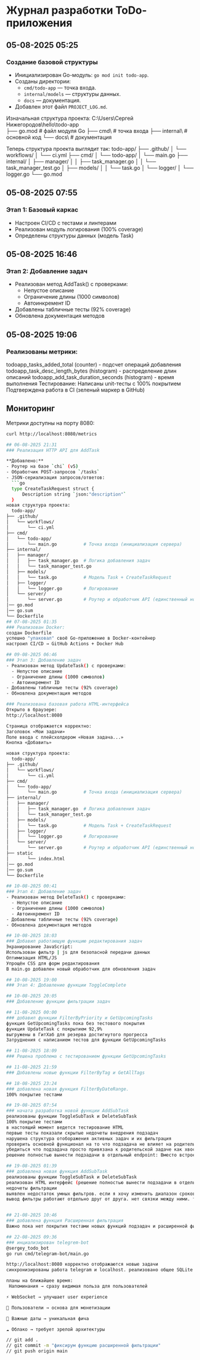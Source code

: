 # Журнал разработки ToDo-приложения

## 05-08-2025 05:25
### Создание базовой структуры
- Инициализирован Go-модуль: `go mod init todo-app`.
- Созданы директории:
  - `cmd/todo-app` — точка входа.
  - `internal/models` — структуры данных.
  - `docs` — документация.
- Добавлен этот файл `PROJECT_LOG.md`.

Изначальная структура проекта:
C:\Users\Сергей Нижегородов\hello\todo-app\
├── go.mod          # файл модуля Go
├── cmd\            # точка входа
├── internal\       # основной код
└── docs\           # документация

Теперь структура проекта выглядит так:
todo-app/
├── .github/
│   └── workflows/
│       └── ci.yml
├── cmd/
│   └── todo-app/
│       └── main.go
├── internal/
│   ├── manager/
│   │   ├── task_manager.go
│   │   └── task_manager_test.go
│   ├── models/
│   │   └── task.go
│   └── logger/
│       └── logger.go
└── go.mod

## 05-08-2025 07:55  
### Этап 1: Базовый каркас  
- Настроен CI/CD с тестами и линтерами  
- Реализован модуль логирования (100% coverage)  
- Определены структуры данных (модель Task)

## 05-08-2025 16:46  
### Этап 2: Добавление задач  
- Реализован метод AddTask() с проверками:
  - Непустое описание
  - Ограничение длины (1000 символов)
  - Автоинкремент ID
- Добавлены табличные тесты (92% coverage)
- Обновлена документация методов

## 05-08-2025 19:06
### Реализованы метрики:
todoapp_tasks_added_total (counter) - подсчет операций добавления
todoapp_task_desc_length_bytes (histogram) - распределение длин описаний
todoapp_add_task_duration_seconds (histogram) - время выполнения
Тестирование:
Написаны unit-тесты с 100% покрытием
Подтверждена работа в CI (зеленый маркер в GitHub)
## Мониторинг
Метрики доступны на порту 8080:
```bash
curl http://localhost:8080/metrics

## 06-08-2025 21:31
### Реализация HTTP API для AddTask

**Добавлено:**
- Роутер на базе `chi` (v5)
- Обработчик POST-запросов `/tasks`
- JSON-сериализация запросов/ответов:
  ```go
  type CreateTaskRequest struct {
      Description string `json:"description"`
  }
новая структура проекта:
  todo-app/
├── .github/
│   └── workflows/
│       └── ci.yml
├── cmd/
│   └── todo-app/
│       └── main.go          # Точка входа (инициализация сервера)
├── internal/
│   ├── manager/
│   │   ├── task_manager.go  # Логика добавления задач
│   │   └── task_manager_test.go
│   ├── models/
│   │   └── task.go          # Модель Task + CreateTaskRequest
│   ├── logger/
│   │   └── logger.go        # Логирование
│   └── server/
│       └── server.go        # Роутер и обработчик API (единственный новый файл!)
│── go.mod
│── go.sum
└── Dockerfile
## 07-08-2025 01:35
### Реализован Docker:
создан Dockerfile
успешно "упаковал" своё Go-приложение в Docker-контейнер
настроил CI/CD → GitHub Actions + Docker Hub

## 09-08-2025 06:46  
### Этап 3: Добавление задач 
- Реализован метод UpdateTask() с проверками:
  - Непустое описание
  - Ограничение длины (1000 символов)
  - Автоинкремент ID
- Добавлены табличные тесты (92% coverage)
- Обновлена документация методов

### Реализована базовая работа HTML-интерфейса
Открыто в браузере:
http://localhost:8080

Страница отображается корректно:
Заголовок «Мои задачи»
Поле ввода с плейсхолдером «Новая задача...»
Кнопка «Добавить»

новая структура проекта:
  todo-app/
├── .github/
│   └── workflows/
│       └── ci.yml
├── cmd/
│   └── todo-app/
│       └── main.go          # Точка входа (инициализация сервера)
├── internal/
│   ├── manager/
│   │   ├── task_manager.go  # Логика добавления задач
│   │   └── task_manager_test.go
│   ├── models/
│   │   └── task.go          # Модель Task + CreateTaskRequest
│   ├── logger/
│   │   └── logger.go        # Логирование
│   └── server/
│       └── server.go        # Роутер и обработчик API (единственный новый файл!)
├── static
│       └── index.html
│── go.mod
│── go.sum
└── Dockerfile

## 10-08-2025 00:41  
### Этап 4: Добавление задач 
- Реализован метод DeleteTask() с проверками:
  - Непустое описание
  - Ограничение длины (1000 символов)
  - Автоинкремент ID
- Добавлены табличные тесты (92% coverage)
- Обновлена документация методов

## 10-08-2025 18:03
### Добавил работающую функцию редактирования задач
Экранирование JavaScript:
Использован фильтр | js для безопасной передачи данных
Оптимизация HTML/JS
Упрощён CSS для форм редактирования
В main.go добавлен новый обработчик для обновления задач

## 10-08-2025 19:00
### Этап 4: Добавление функции ToggleComplete

## 10-08-2025 20:05
### Добавление функции фильтрации задач

## 11-08-2025 00:00
### добавил функции FilterByPriority и GetUpcomingTasks
функция GetUpcomingTasks пока без тестового покрытия
функция UpdateTask с покрытием 92,9%
выгружены в ГитХаб для резерва достигнутого прогресса
Затруднения с написанием тестов для функции GetUpcomingTasks

## 11-08-2025 18:09
### Решена проблема с тестированием функции GetUpcomingTasks

## 11-08-2025 21:59
### Добавлены новые функции FilterByTag и GetAllTags

## 18-08-2025 23:24
### добавлена новая функция FilterByDateRange.
100% покрытие тестами

## 19-08-2025 07:54
### начата разработка новой функции AddSubTask
реализованы функции ToggleSubTask и DeleteSubTask
100% покрытие тестами
в настоящий момент ведется тестирование HTML
первые тесты показали скрытые недочеты внедрения подзадач
нарушена структура отоборажения активных задач и их фильтрация
проверить основной функционал на то что подзадача не влияет на родительскую задачу
убедиться что подзадача просто привязана к родительской задаче как хвостик
решение полностью вынести подзадачи в отдельный endpoint: Вместо встроенных подзадач -- Загружается отдельно через AJAX

## 19-08-2025 01:39
### добавлена новая функция AddSubTask 
реализованы функции ToggleSubTask и DeleteSubTask
реализован HTML интерфейс (решение полностью вынести подзадачи в отдельный endpoint: Вместо встроенных подзадач -- Загружается отдельно через AJAX)
недочеты фильтрации
выявлен недостаток умных фильтров. если я хочу изменить диапазон сроков исполнения задач на экран выводятся также задачи которые уже выполнены хотя я хочу видеть в диапазоне видимости задачи активные
вывод фильтры работают отдельно друг от друга. нет связки между ними. таким образом я не могу построить фильтрацию задач по нужным пользователю наборам выборочных алгоритмов.


## 21-08-2025 10:46
### добавлена функция Расширенная фильтрация
Важно пока нет покрытия тестами новых функций подзадач и расширенной фильтрации

## 22-08-2025 09:36
### инциализирован telegrem-bot
@sergey_todo_bot
go run cmd/telegram-bot/main.go

http://localhost:8080 корректно отображаются новые задачи
синхронизированы работа telegram и localhost. реализовано общее SQLite хранилище

планы на ближайшее время:
 Напоминания → сразу видимая польза для пользователей

⚡ WebSocket → улучшает user experience

👥 Пользователи → основа для монетизации

📅 Важные даты → уникальная фича

☁️ Облако → требует зрелой архитектуры

// git add .
// git commit -m "фиксирум функцию расширенной фильтрации"
// git push origin main